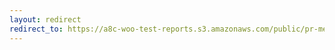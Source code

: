 ```yaml
---
layout: redirect
redirect_to: https://a8c-woo-test-reports.s3.amazonaws.com/public/pr-merge/41992/e2e/index.html
---
```


